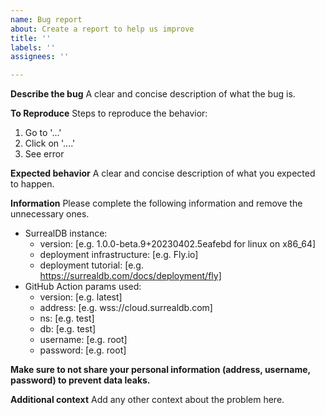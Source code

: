 ```yaml
---
name: Bug report
about: Create a report to help us improve
title: ''
labels: ''
assignees: ''

---
```


**Describe the bug**
A clear and concise description of what the bug is.

**To Reproduce**
Steps to reproduce the behavior:
1. Go to '...'
2. Click on '....'
3. See error

**Expected behavior**
A clear and concise description of what you expected to happen.

**Information**
Please complete the following information and remove the unnecessary ones.

- SurrealDB instance: 
  - version: [e.g. 1.0.0-beta.9+20230402.5eafebd for linux on x86_64]
  - deployment infrastructure: [e.g. Fly.io]
  - deployment tutorial: [e.g. https://surrealdb.com/docs/deployment/fly]
- GitHub Action params used:
  - version: [e.g. latest]
  - address: [e.g. wss://cloud.surrealdb.com]
  - ns: [e.g. test]
  - db: [e.g. test]
  - username: [e.g. root]
  - password: [e.g. root]

**Make sure to not share your personal information (address, username, password) to prevent data leaks.**

**Additional context**
Add any other context about the problem here.

